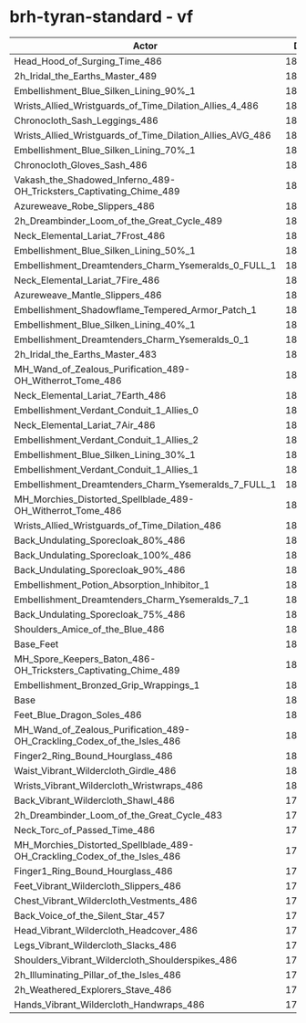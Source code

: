# brh-tyran-standard - vf
| Actor | DPS | Increase |
|---|:---:|:---:|
|Head_Hood_of_Surging_Time_486|183715|1.93%|
|2h_Iridal_the_Earths_Master_489|183481|1.80%|
|Embellishment_Blue_Silken_Lining_90%_1|182902|1.48%|
|Wrists_Allied_Wristguards_of_Time_Dilation_Allies_4_486|182870|1.47%|
|Chronocloth_Sash_Leggings_486|182411|1.21%|
|Wrists_Allied_Wristguards_of_Time_Dilation_Allies_AVG_486|182314|1.16%|
|Embellishment_Blue_Silken_Lining_70%_1|182262|1.13%|
|Chronocloth_Gloves_Sash_486|182142|1.06%|
|Vakash_the_Shadowed_Inferno_489-OH_Tricksters_Captivating_Chime_489|182056|1.01%|
|Azureweave_Robe_Slippers_486|181858|0.90%|
|2h_Dreambinder_Loom_of_the_Great_Cycle_489|181701|0.82%|
|Neck_Elemental_Lariat_7Frost_486|181649|0.79%|
|Embellishment_Blue_Silken_Lining_50%_1|181642|0.78%|
|Embellishment_Dreamtenders_Charm_Ysemeralds_0_FULL_1|181642|0.78%|
|Neck_Elemental_Lariat_7Fire_486|181640|0.78%|
|Azureweave_Mantle_Slippers_486|181469|0.69%|
|Embellishment_Shadowflame_Tempered_Armor_Patch_1|181447|0.68%|
|Embellishment_Blue_Silken_Lining_40%_1|181431|0.67%|
|Embellishment_Dreamtenders_Charm_Ysemeralds_0_1|181303|0.60%|
|2h_Iridal_the_Earths_Master_483|181282|0.58%|
|MH_Wand_of_Zealous_Purification_489-OH_Witherrot_Tome_486|181225|0.55%|
|Neck_Elemental_Lariat_7Earth_486|181203|0.54%|
|Embellishment_Verdant_Conduit_1_Allies_0|181168|0.52%|
|Neck_Elemental_Lariat_7Air_486|181156|0.51%|
|Embellishment_Verdant_Conduit_1_Allies_2|181137|0.50%|
|Embellishment_Blue_Silken_Lining_30%_1|181083|0.47%|
|Embellishment_Verdant_Conduit_1_Allies_1|181034|0.45%|
|Embellishment_Dreamtenders_Charm_Ysemeralds_7_FULL_1|180991|0.42%|
|MH_Morchies_Distorted_Spellblade_489-OH_Witherrot_Tome_486|180991|0.42%|
|Wrists_Allied_Wristguards_of_Time_Dilation_486|180839|0.34%|
|Back_Undulating_Sporecloak_80%_486|180743|0.29%|
|Back_Undulating_Sporecloak_100%_486|180721|0.27%|
|Back_Undulating_Sporecloak_90%_486|180701|0.26%|
|Embellishment_Potion_Absorption_Inhibitor_1|180677|0.25%|
|Embellishment_Dreamtenders_Charm_Ysemeralds_7_1|180667|0.24%|
|Back_Undulating_Sporecloak_75%_486|180644|0.23%|
|Shoulders_Amice_of_the_Blue_486|180507|0.15%|
|Base_Feet|180490|0.15%|
|MH_Spore_Keepers_Baton_486-OH_Tricksters_Captivating_Chime_489|180409|0.10%|
|Embellishment_Bronzed_Grip_Wrappings_1|180371|0.08%|
|Base|180228|0.00%|
|Feet_Blue_Dragon_Soles_486|180172|-0.03%|
|MH_Wand_of_Zealous_Purification_489-OH_Crackling_Codex_of_the_Isles_486|180110|-0.07%|
|Finger2_Ring_Bound_Hourglass_486|180106|-0.07%|
|Waist_Vibrant_Wildercloth_Girdle_486|180072|-0.09%|
|Wrists_Vibrant_Wildercloth_Wristwraps_486|180035|-0.11%|
|Back_Vibrant_Wildercloth_Shawl_486|179958|-0.15%|
|2h_Dreambinder_Loom_of_the_Great_Cycle_483|179954|-0.15%|
|Neck_Torc_of_Passed_Time_486|179874|-0.20%|
|MH_Morchies_Distorted_Spellblade_489-OH_Crackling_Codex_of_the_Isles_486|179852|-0.21%|
|Finger1_Ring_Bound_Hourglass_486|179837|-0.22%|
|Feet_Vibrant_Wildercloth_Slippers_486|179828|-0.22%|
|Chest_Vibrant_Wildercloth_Vestments_486|179798|-0.24%|
|Back_Voice_of_the_Silent_Star_457|179778|-0.25%|
|Head_Vibrant_Wildercloth_Headcover_486|179709|-0.29%|
|Legs_Vibrant_Wildercloth_Slacks_486|179649|-0.32%|
|Shoulders_Vibrant_Wildercloth_Shoulderspikes_486|179508|-0.40%|
|2h_Illuminating_Pillar_of_the_Isles_486|179432|-0.44%|
|2h_Weathered_Explorers_Stave_486|179393|-0.46%|
|Hands_Vibrant_Wildercloth_Handwraps_486|179391|-0.46%|
